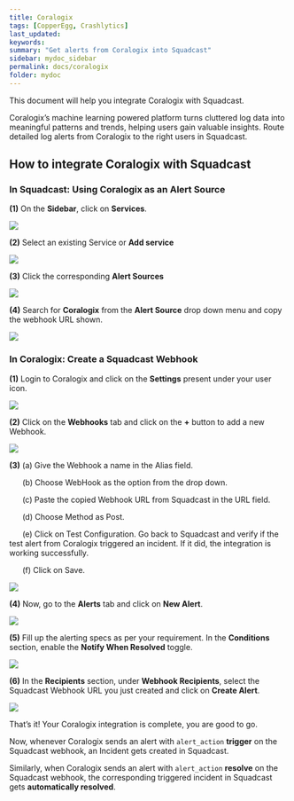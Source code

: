 ```yaml
---
title: Coralogix
tags: [CopperEgg, Crashlytics]
last_updated:
keywords:
summary: "Get alerts from Coralogix into Squadcast"
sidebar: mydoc_sidebar
permalink: docs/coralogix
folder: mydoc
---
```


This document will help you integrate Coralogix with Squadcast.

Coralogix’s machine learning powered platform turns cluttered log data into meaningful patterns and trends, helping users gain valuable insights. 
Route detailed log alerts from Coralogix to the right users in Squadcast.

## How to integrate Coralogix with Squadcast

### In Squadcast: Using Coralogix as an Alert Source

**(1)** On the **Sidebar**, click on **Services**.

![](images/integration_1-1.png)

**(2)** Select an existing Service or **Add service** 

![](images/integration_1-2.png)

**(3)** Click the corresponding **Alert Sources**

![](images/integration_1.png)

**(4)** Search for **Coralogix** from the **Alert Source** drop down menu and copy the webhook URL shown.

![](images/coralogix_1.png)

### In Coralogix: Create a Squadcast Webhook

**(1)** Login to Coralogix and click on the **Settings** present under your user icon.

![](images/coralogix_2.png)

**(2)** Click on the **Webhooks** tab and click on the **+** button to add a new Webhook.

![](images/coralogix_3.png)

**(3)** (a) Give the Webhook a name in the Alias field.

      (b) Choose WebHook as the option from the drop down.

      (c) Paste the copied Webhook URL from Squadcast in the URL field.

      (d) Choose Method as Post.

      (e) Click on Test Configuration. Go back to Squadcast and verify if the test alert from Coralogix triggered an incident. If it did, the integration is working successfully.

      (f) Click on Save.

![](images/coralogix_4.png)

**(4)** Now, go to the **Alerts** tab and click on **New Alert**.

![](images/coralogix_5.png)

**(5)** Fill up the alerting specs as per your requirement. In the **Conditions** section, enable the **Notify When Resolved** toggle.

![](images/coralogix_6.png)

**(6)** In the **Recipients** section, under **Webhook Recipients**, select the Squadcast Webhook URL you just created and click on **Create Alert**.

![](images/coralogix_7.png)

That’s it! Your Coralogix integration is complete, you are good to go.

Now, whenever Coralogix sends an alert with `alert_action` **trigger** on the Squadcast webhook, an Incident gets created in Squadcast.

Similarly, when Coralogix sends an alert with `alert_action` **resolve** on the Squadcast webhook, the corresponding triggered incident in Squadcast gets **automatically resolved**.